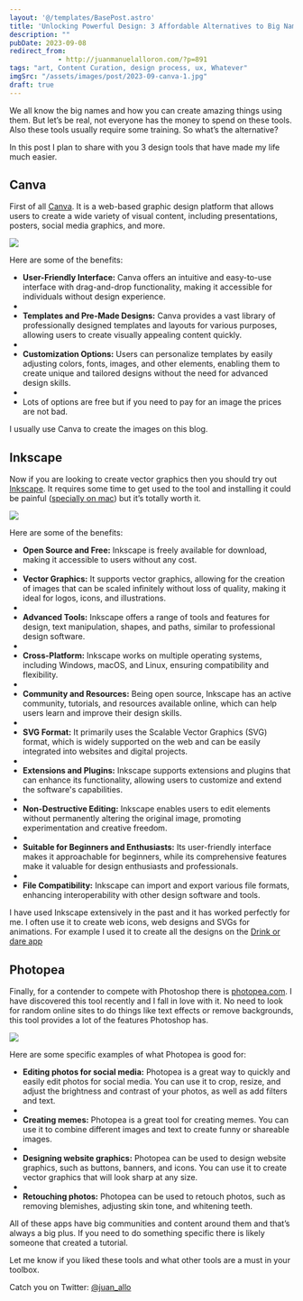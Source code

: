 ```yaml
---
layout: '@/templates/BasePost.astro'
title: 'Unlocking Powerful Design: 3 Affordable Alternatives to Big Names'
description: ""
pubDate: 2023-09-08
redirect_from: 
            - http://juanmanuelalloron.com/?p=891
tags: "art, Content Curation, design process, ux, Whatever"
imgSrc: "/assets/images/post/2023-09-canva-1.jpg"
draft: true
---
```

We all know the big names and how you can create amazing things using them. But let’s be real, not everyone has the money to spend on these tools. Also these tools usually require some training. So what’s the alternative?

In this post I plan to share with you 3 design tools that have made my life much easier.

## Canva

First of all [Canva](https://www.canva.com/). It is a web-based graphic design platform that allows users to create a wide variety of visual content, including presentations, posters, social media graphics, and more.

[![](/assets/images/post/2023-09-canva-1.jpg)](https://juanmanuelalloron.files.wordpress.com/2023/09/canva-1.jpg)

Here are some of the benefits:

- **User-Friendly Interface:** Canva offers an intuitive and easy-to-use interface with drag-and-drop functionality, making it accessible for individuals without design experience.
-
- **Templates and Pre-Made Designs:** Canva provides a vast library of professionally designed templates and layouts for various purposes, allowing users to create visually appealing content quickly.
-
- **Customization Options:** Users can personalize templates by easily adjusting colors, fonts, images, and other elements, enabling them to create unique and tailored designs without the need for advanced design skills.
-
- Lots of options are free but if you need to pay for an image the prices are not bad.

I usually use Canva to create the images on this blog.

## Inkscape

Now if you are looking to create vector graphics then you should try out [Inkscape](https://inkscape.org/). It requires some time to get used to the tool and installing it could be painful ([specially on mac](https://inkscape-manuals.readthedocs.io/en/latest/installing-on-mac.html)) but it’s totally worth it.

[![](/assets/images/post/2023-09-inkscape.jpg)](https://juanmanuelalloron.files.wordpress.com/2023/09/inkscape.jpg)

Here are some of the benefits:

- **Open Source and Free:** Inkscape is freely available for download, making it accessible to users without any cost.
-
- **Vector Graphics:** It supports vector graphics, allowing for the creation of images that can be scaled infinitely without loss of quality, making it ideal for logos, icons, and illustrations.
-
- **Advanced Tools:** Inkscape offers a range of tools and features for design, text manipulation, shapes, and paths, similar to professional design software.
-
- **Cross-Platform:** Inkscape works on multiple operating systems, including Windows, macOS, and Linux, ensuring compatibility and flexibility.
-
- **Community and Resources:** Being open source, Inkscape has an active community, tutorials, and resources available online, which can help users learn and improve their design skills.
-
- **SVG Format:** It primarily uses the Scalable Vector Graphics (SVG) format, which is widely supported on the web and can be easily integrated into websites and digital projects.
-
- **Extensions and Plugins:** Inkscape supports extensions and plugins that can enhance its functionality, allowing users to customize and extend the software's capabilities.
-
- **Non-Destructive Editing:** Inkscape enables users to edit elements without permanently altering the original image, promoting experimentation and creative freedom.
-
- **Suitable for Beginners and Enthusiasts:** Its user-friendly interface makes it approachable for beginners, while its comprehensive features make it valuable for design enthusiasts and professionals.
-
- **File Compatibility:** Inkscape can import and export various file formats, enhancing interoperability with other design software and tools.

I have used Inkscape extensively in the past and it has worked perfectly for me. I often use it to create web icons, web designs and SVGs for animations. For example I used it to create all the designs on the [Drink or dare app](https://play.google.com/store/apps/details?id=com.sesalefuerte.app&hl=en_US&gl=US)

## Photopea

Finally, for a contender to compete with Photoshop there is [photopea.com](https://www.photopea.com/). I have discovered this tool recently and I fall in love with it. No need to look for random online sites to do things like text effects or remove backgrounds, this tool provides a lot of the features Photoshop has.

[![](/assets/images/post/2023-09-photopea.jpg)](https://juanmanuelalloron.files.wordpress.com/2023/09/photopea.jpg)

Here are some specific examples of what Photopea is good for:

- **Editing photos for social media:** Photopea is a great way to quickly and easily edit photos for social media. You can use it to crop, resize, and adjust the brightness and contrast of your photos, as well as add filters and text.
-
- **Creating memes:** Photopea is a great tool for creating memes. You can use it to combine different images and text to create funny or shareable images.
-
- **Designing website graphics:** Photopea can be used to design website graphics, such as buttons, banners, and icons. You can use it to create vector graphics that will look sharp at any size.
-
- **Retouching photos:** Photopea can be used to retouch photos, such as removing blemishes, adjusting skin tone, and whitening teeth.

All of these apps have big communities and content around them and that’s always a big plus. If you need to do something specific there is likely someone that created a tutorial.

Let me know if you liked these tools and what other tools are a must in your toolbox.

Catch you on Twitter: [@juan_allo](https://twitter.com/juan_allo)
